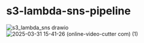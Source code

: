 # s3-lambda-sns-pipeline
![s3_lambda_sns drawio](https://github.com/user-attachments/assets/31a8b6d6-2634-4eb6-b9ac-1efa7a14716b)
![2025-03-31 15-41-26 (online-video-cutter com) (1)](https://github.com/user-attachments/assets/a64934c7-14d4-4f3a-9890-e98c732828f8)
